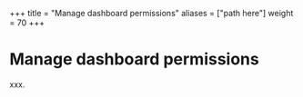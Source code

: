 +++
title = "Manage dashboard permissions"
aliases = ["path here"]
weight = 70
+++

# Manage dashboard permissions

xxx.
